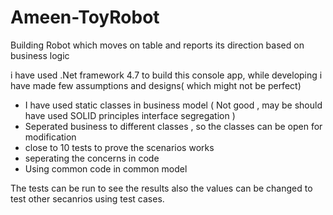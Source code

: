 # Ameen-ToyRobot
 Building Robot which moves on table and reports its direction based on business logic
 
 i have used .Net framework 4.7 to build this console app, while developing i have made few assumptions and designs( which might not be perfect)
 
 - I have used static classes in business model ( Not good , may be should have used SOLID principles interface segregation )
 - Seperated business to different classes , so the classes can be open for modification 
 - close to 10 tests to prove the scenarios works
 - seperating the concerns in code 
 - Using common code in common model 

The tests can be run to see the results also the values can be changed to test other secanrios using test cases.

 
